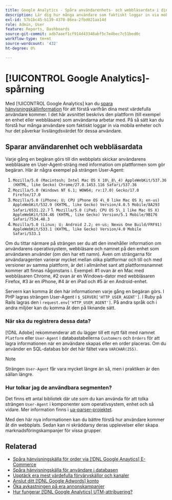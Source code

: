 ```yaml
---
title: Google Analytics - Spåra användarenhets- och webbläsardata i din databas
description: Lär dig hur många användare som faktiskt loggar in via mobila enheter och hur det påverkar livslängden för dessa användare.
exl-id: 57b1bc45-b139-4370-86ea-2fbd021aa14d
role: Admin, User
feature: Reports, Dashboards
source-git-commit: adb7aaef1cf914d43348abf5c7e4bec7c51bed0c
workflow-type: tm+mt
source-wordcount: '432'
ht-degree: 0%

---
```


# [!UICONTROL Google Analytics]-spårning

Med [!UICONTROL Google Analytics] kan du [spara hänvisningskällinformation](../analysis/google-track-user-acq.md) för att förstå varifrån dina mest värdefulla användare kommer. I det här avsnittet beskrivs den plattform (till exempel en enhet eller webbläsare) som användarna arbetar med. På så sätt kan du förstå hur många användare som faktiskt loggar in via mobila enheter och hur det påverkar livslängdsvärdet för dessa användare.

## Sparar användarenhet och webbläsardata

Varje gång en begäran görs till din webbplats skickar användarens webbläsare en User-Agent-sträng med information om plattformen som gör begäran. Här är några exempel på strängen User-Agent:

1. `Mozilla/5.0 (Macintosh; Intel Mac OS X 10\_8\_4) AppleWebKit/537.36 (KHTML, like Gecko) Chrome/27.0.1453.116 Safari/537.36`
1. `Mozilla/5.0 (Windows NT 6.1; WOW64; rv:17.0) Gecko/17.0 Firefox/17.0`
1. `Mozilla/5.0 (iPhone; U; CPU iPhone OS 4\_0 like Mac OS X; en-us) AppleWebKit/532.9 (KHTML, like Gecko) Version/4.0.5 Mobile/8A293 Safari/6531.22.7`
1.` Mozilla/5.0 (iPad; CPU OS 5\_1 like Mac OS X) AppleWebKit/534.46 (KHTML, like Gecko) Version/5.1 Mobile/9B176 Safari/7534.48.3`
1. `Mozilla/5.0 (Linux; U; Android 2.2; en-us; Nexus One Build/FRF91) AppleWebKit/533.1 (KHTML, like Gecko) Version/4.0 Mobile Safari/533.1`

Om du tittar närmare på strängen ser du att den innehåller information om användarens operativsystem, webbläsare och namnet på den enhet som användaren använder (om den har ett namn). Även om strängarna för användaragenten varierar mycket mellan olika plattformar och till och med versioner av samma plattform, är det i allmänhet sant att plattformsnamnet kommer att finnas någonstans i. Exempel: #1 ovan är en Mac med webbläsaren Chrome, #2 ovan är en Windows-dator med webbläsaren Firefox, #3 är en iPhone, #4 är en iPad och #5 är en Android-enhet.

Servern kan komma åt den här informationen varje gång en begäran görs. I PHP lagras strängen User-Agent i `$_SERVER['HTTP_USER_AGENT']`. I Ruby på Rails lagras den i `request.env['HTTP_USER_AGENT']`. På andra språk och i andra miljöer kan du komma åt den på liknande sätt.

### När ska du registrera dessa data?

[!DNL Adobe] rekommenderar att du lägger till ett nytt fält med namnet `Platform` eller `User-Agent` i databastabellerna `Customers` och `Orders` för att lagra informationen när en användare skapas eller en order placeras. Om du använder en SQL-databas bör det här fältet vara `VARCHAR(255)`. 

>[!NOTE]
>
>Strängen `User-Agent` får vara mycket längre än så, men i praktiken är den sällan längre.

### Hur tolkar jag de användbara segmenten?

Det finns ett antal bibliotek där ute som du kan använda för att tolka strängen `User-Agent` i komponenter som operativsystem, enhet och så vidare. Mer information finns i [ua-parser-projektet](https://github.com/tobie/ua-parser).

Med den här nya informationen kan du bättre förstå hur användare kommer åt din webbplats. Sedan kan ni skräddarsy deras upplevelser eller skapa marknadsföringskampanjer för vissa grupper.

## Relaterad

* [Spåra hänvisningskälla för order via [!DNL Google Anaytics] E-Commerce](../importing-data/integrations/google-ecommerce.md)
* [Spåra hänvisningskälla för användare i databasen](../analysis/google-track-user-acq.md)
* [Upptäck era mest värdefulla förvärvskällor och kanaler](../analysis/most-value-source-channel.md)
* [Anslut ditt [!DNL Google Adwords] konto](../importing-data/integrations/google-adwords.md)
* [Öka avkastningen på era annonskampanjer](../analysis/roi-ad-camp.md)
* [Hur fungerar  [!DNL Google Analytics] UTM-attribuering?](../analysis/utm-attributes.md)
